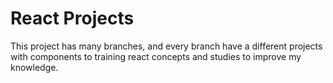 # React Projects

This project has many branches, and every branch have a different projects with components to training react concepts and studies to improve my knowledge.

